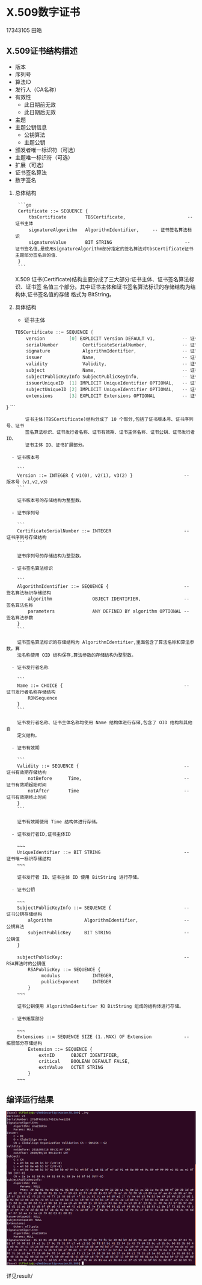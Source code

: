 # X.509数字证书 	

17343105 田皓



## X.509证书结构描述

- 版本
- 序列号
- 算法ID
- 发行人（CA名称）
- 有效性
  - 此日期前无效
  - 此日期后无效
- 主题
- 主题公钥信息
  - 公钥算法
  - 主题公钥
- 颁发者唯一标识符（可选）
- 主题唯一标识符（可选）
- 扩展（可选）
- 证书签名算法
- 数字签名



1. 总体结构

        ```go
        Certificate ::= SEQUENCE {
            tbsCertificate       TBSCertificate,                       -- 证书主体
            signatureAlgorithm   AlgorithmIdentifier,     -- 证书签名算法标识
            signatureValue       BIT STRING                           -- 证书签名值,是使用signatureAlgorithm部分指定的签名算法对tbsCertificate证书主题部分签名后的值.
        }
        ```

    X.509 证书(Certificate)结构主要分成了三大部分:证书主体、证书签名算法标识、证书签
    名值三个部分。其中证书主体和证书签名算法标识的存储结构为结构体,证书签名值的存储
    格式为 BitString。




2. 具体结构

      - 证书主体
      
      ```go
      TBSCertificate ::= SEQUENCE {
          version         [0] EXPLICIT Version DEFAULT v1,          -- 证书版本号
          serialNumber         CertificateSerialNumber,             -- 证书序列号，对同一CA所颁发的证书，序列号唯一标识证书
          signature            AlgorithmIdentifier,                 -- 证书签名算法标识
          issuer               Name,                                -- 证书发行者名称
          validity             Validity,                            -- 证书有效期
          subject              Name,                                -- 证书主体名称
          subjectPublicKeyInfo SubjectPublicKeyInfo,                -- 证书公钥
          issuerUniqueID  [1] IMPLICIT UniqueIdentifier OPTIONAL,   -- 证书发行者ID(可选)，只在证书版本2、3中才有
          subjectUniqueID [2] IMPLICIT UniqueIdentifier OPTIONAL,   -- 证书主体ID(可选)，只在证书版本2、3中才有
          extensions      [3] EXPLICIT Extensions OPTIONAL          -- 证书扩展段（可选），只在证书版本3中才有
}
      ```
      
      ​		证书主体(TBSCertificate)结构分成了 10 个部分,包括了证书版本号、证书序列号、证书
      ​		签名算法标识、证书发行者名称、证书有效期、证书主体名称、证书公钥、证书发行者 ID、
      ​		证书主体 ID、证书扩展部分。
      
      - 证书版本号
      
        ```
        Version ::= INTEGER { v1(0), v2(1), v3(2) }                   -- 版本号（v1,v2,v3）
        ```
      
        证书版本号的存储结构为整型数。
      
      - 证书序列号
      
        ```
        CertificateSerialNumber ::= INTEGER                           -- 证书序列号存储结构
        ```
      
        证书序列号的存储结构为整型数。
      
      - 证书签名算法标识
      
        ```
        AlgorithmIdentifier ::= SEQUENCE {                            -- 签名算法标识存储结构
            algorithm               OBJECT IDENTIFIER,                -- 签名算法名称
            parameters              ANY DEFINED BY algorithm OPTIONAL -- 签名算法参数
        }
        ```
      
        证书签名算法标识的存储结构为 AlgorithmIdentifier,里面包含了算法名称和算法参数。算
        法名称使用 OID 结构保存,算法参数的存储结构为整型数。
      
      - 证书发行者名称
      
        ```
        Name ::= CHOICE {                                             -- 证书发行者名称存储结构
            RDNSequence
        }
        ```
      
        证书发行者名称、证书主体名称均使用 Name 结构体进行存储,包含了 OID 结构和其他自
        定义结构。
      
      - 证书有效期
      
        ```
        Validity ::= SEQUENCE {                                       -- 证书有效期存储结构
            notBefore      Time,                                      -- 证书有效期起始时间
            notAfter       Time                                       -- 证书有效期终止时间
        }
        ```
      
        证书有效期使用 Time 结构体进行存储。
      
      - 证书发行者ID,证书主体ID
      
        ~~~
        UniqueIdentifier ::= BIT STRING                               -- 证书唯一标识存储结构
        ~~~
      
        证书发行者 ID、证书主体 ID 使用 BitString 进行存储。
      
      - 证书公钥
      
        ~~~
        SubjectPublicKeyInfo ::= SEQUENCE {                           -- 证书公钥存储结构
            algorithm            AlgorithmIdentifier,                 -- 公钥算法
            subjectPublicKey     BIT STRING                           -- 公钥值
        }
        
        subjectPublicKey:                                             -- RSA算法时的公钥值
            RSAPublicKey ::= SEQUENCE { 
                 modulus            INTEGER,
                 publicExponent     INTEGER
            }
        ~~~
      
        证书公钥使用 AlgorithmIdentifier 和 BitString 组成的结构体进行存储。
      
      - 证书拓展部分
      
        ~~~
        Extensions ::= SEQUENCE SIZE (1..MAX) OF Extension            -- 拓展部分存储结构
            Extension ::= SEQUENCE {
                extnID      OBJECT IDENTIFIER,
                critical    BOOLEAN DEFAULT FALSE,
                extnValue   OCTET STRING
            }
        ~~~
      
        

## 编译运行结果

![image-20191130200634264](../result/image-20191130200634264.png)

详见result/





